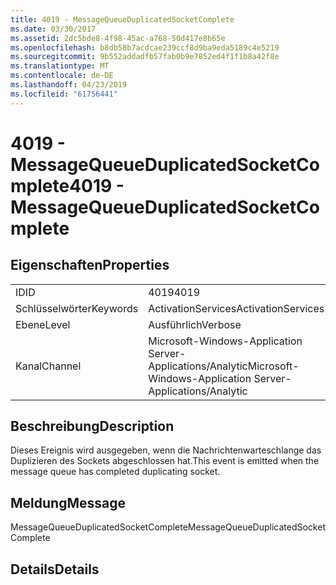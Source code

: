 ```yaml
---
title: 4019 - MessageQueueDuplicatedSocketComplete
ms.date: 03/30/2017
ms.assetid: 2dc5bde8-4f98-45ac-a768-50d417e8b65e
ms.openlocfilehash: b8db58b7acdcae239ccf8d9ba9eda5189c4e5219
ms.sourcegitcommit: 9b552addadfb57fab0b9e7852ed4f1f1b8a42f8e
ms.translationtype: MT
ms.contentlocale: de-DE
ms.lasthandoff: 04/23/2019
ms.locfileid: "61756441"
---
```

# <a name="4019---messagequeueduplicatedsocketcomplete"></a><span data-ttu-id="31b40-102">4019 - MessageQueueDuplicatedSocketComplete</span><span class="sxs-lookup"><span data-stu-id="31b40-102">4019 - MessageQueueDuplicatedSocketComplete</span></span>
## <a name="properties"></a><span data-ttu-id="31b40-103">Eigenschaften</span><span class="sxs-lookup"><span data-stu-id="31b40-103">Properties</span></span>  
  
|||  
|-|-|  
|<span data-ttu-id="31b40-104">ID</span><span class="sxs-lookup"><span data-stu-id="31b40-104">ID</span></span>|<span data-ttu-id="31b40-105">4019</span><span class="sxs-lookup"><span data-stu-id="31b40-105">4019</span></span>|  
|<span data-ttu-id="31b40-106">Schlüsselwörter</span><span class="sxs-lookup"><span data-stu-id="31b40-106">Keywords</span></span>|<span data-ttu-id="31b40-107">ActivationServices</span><span class="sxs-lookup"><span data-stu-id="31b40-107">ActivationServices</span></span>|  
|<span data-ttu-id="31b40-108">Ebene</span><span class="sxs-lookup"><span data-stu-id="31b40-108">Level</span></span>|<span data-ttu-id="31b40-109">Ausführlich</span><span class="sxs-lookup"><span data-stu-id="31b40-109">Verbose</span></span>|  
|<span data-ttu-id="31b40-110">Kanal</span><span class="sxs-lookup"><span data-stu-id="31b40-110">Channel</span></span>|<span data-ttu-id="31b40-111">Microsoft-Windows-Application Server-Applications/Analytic</span><span class="sxs-lookup"><span data-stu-id="31b40-111">Microsoft-Windows-Application Server-Applications/Analytic</span></span>|  
  
## <a name="description"></a><span data-ttu-id="31b40-112">Beschreibung</span><span class="sxs-lookup"><span data-stu-id="31b40-112">Description</span></span>  
 <span data-ttu-id="31b40-113">Dieses Ereignis wird ausgegeben, wenn die Nachrichtenwarteschlange das Duplizieren des Sockets abgeschlossen hat.</span><span class="sxs-lookup"><span data-stu-id="31b40-113">This event is emitted when the message queue has completed duplicating socket.</span></span>  
  
## <a name="message"></a><span data-ttu-id="31b40-114">Meldung</span><span class="sxs-lookup"><span data-stu-id="31b40-114">Message</span></span>  
 <span data-ttu-id="31b40-115">MessageQueueDuplicatedSocketComplete</span><span class="sxs-lookup"><span data-stu-id="31b40-115">MessageQueueDuplicatedSocketComplete</span></span>  
  
## <a name="details"></a><span data-ttu-id="31b40-116">Details</span><span class="sxs-lookup"><span data-stu-id="31b40-116">Details</span></span>
